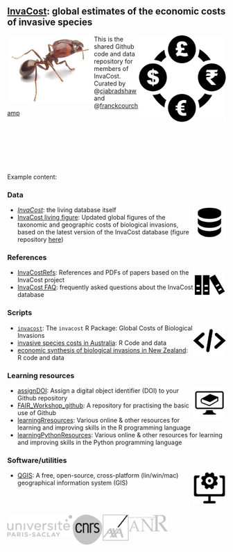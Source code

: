 ## <a href="http://invacost.fr">InvaCost</a>: global estimates of the economic costs of invasive species
<img src="profile/bha.jpg" alt="" width="200" align="left" />
<img src="profile/currency.webp" alt="" width="200" align="right" />

This is the shared Github code and data repository for members of InvaCost. Curated by @<a href="https://github.com/cjabradshaw">cjabradshaw</a> and @<a href="https://github.com/franckcourchamp">franckcourchamp</a>

<br>
<br>
<br>
<br>
<br>
<br>

Example content:

### Data
<img src="profile/databaseLogo.png" alt="" width="75" align="right" />

- <a href="https://figshare.com/articles/dataset/InvaCost_References_and_description_of_economic_cost_estimates_associated_with_biological_invasions_worldwide_/12668570/5"><em>InvaCost</em></a>: the living database itself
- <a href="https://borisleroy.com/invacost/invacost_livingfigure.html">InvaCost living figure</a>: Updated global figures of the taxonomic and geographic costs of biological invasions, based on the latest version of the InvaCost database (figure repository <a href="https://github.com/InvaCost/invacost_livingfigure">here</a>) 

### References
<img src="profile/refsLogo.png" alt="" width="75" align="right" />

- <a href="https://github.com/InvaCost/InvaCostRefs/">InvaCostRefs</a>: References and PDFs of papers based on the InvaCost project
- <a href="https://github.com/InvaCost/invacost_FAQ">InvaCost FAQ</a>: frequently asked questions about the InvaCost database

### Scripts
<img src="profile/scriptsLogo.png" alt="" width="75" align="right" />

- <a href="https://github.com/InvaCost/invacost"><code>invacost</code></a>: The <code>invacost</code> R Package: Global Costs of Biological Invasions
- <a href="https://github.com/InvaCost/InvasiveSppCostsAustralia">invasive species costs in Australia</a>: R Code and data
- <a href="https://github.com/InvaCost/invacost-NZ">economic synthesis of biological invasions in New Zealand</a>: R code and data

### Learning resources
<img src="profile/learningLogo.png" alt="" width="75" align="right" />

- <a href="https://github.com/CABAH/assignDOI">assignDOI</a>: Assign a digital object identifier (DOI) to your Github repository
- <a href="https://github.com/CABAH/FAIR_Workshop_github">FAIR_Workshop_github</a>: A repository for practising the basic use of Github
- <a href="https://github.com/CABAH/learningRresources">learningRresources</a>: Various online & other resources for learning and improving skills in the R programming language
- <a href="https://github.com/CABAH/learningPythonResources">learningPythonResources</a>: Various online & other resources for learning and improving skills in the Python programming language

### Software/utilities
<img src="profile/softwareLogo.png" alt="" width="75" align="right" />

- <a href="https://github.com/CABAH/QGIS">QGIS</a>: A free, open-source, cross-platform (lin/win/mac) geographical information system (GIS)

<br>
<br>
<br>
<a href="https://www.universite-paris-saclay.fr/"><img src="profile/logo_UPS.png" alt="" width="150" align="left" /></a>
<a href="https://www.cnrs.fr/"><img src="profile/logo_CNRS.png" alt="" width="70" align="left" /></a>
<img src="profile/logo_AXA.png" alt="" width="60" align="left" />
<a href="https://anr.fr/fr/"><img src="profile/logo_ANR.png" alt="" width="90" align="left" /></a>

